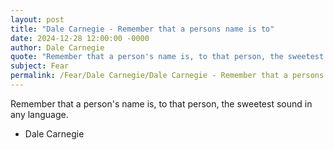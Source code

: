 ```yaml
---
layout: post
title: "Dale Carnegie - Remember that a persons name is to"
date: 2024-12-28 12:00:00 -0000
author: Dale Carnegie
quote: "Remember that a person's name is, to that person, the sweetest sound in any language."
subject: Fear
permalink: /Fear/Dale Carnegie/Dale Carnegie - Remember that a persons name is to
---
```


Remember that a person's name is, to that person, the sweetest sound in any language.

- Dale Carnegie
